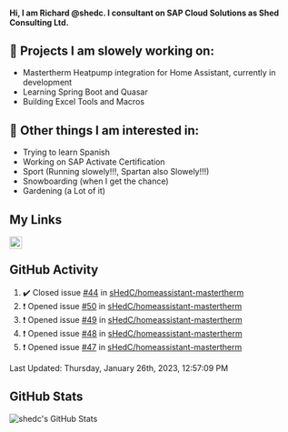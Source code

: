 #### Hi, I am Richard @shedc. I consultant on SAP Cloud Solutions as Shed Consulting Ltd.

## 👋 Projects I am slowely working on:
- Mastertherm Heatpump integration for Home Assistant, currently in development
- Learning Spring Boot and Quasar
- Building Excel Tools and Macros

## 👀 Other things I am interested in:
- Trying to learn Spanish
- Working on SAP Activate Certification
- Sport (Running slowely!!!, Spartan also Slowely!!!)
- Snowboarding (when I get the chance)
- Gardening (a Lot of it)

## My Links
[<img align="left" alt="shedc | LinkedIn" width="22px" src="https://cdn.jsdelivr.net/npm/simple-icons@v3/icons/linkedin.svg" />][linkedin]

<br/>

## GitHub Activity
<!--RECENT_ACTIVITY:start-->
1. ✔️ Closed issue [#44](https://github.com/sHedC/homeassistant-mastertherm/issues/44) in [sHedC/homeassistant-mastertherm](https://github.com/sHedC/homeassistant-mastertherm)
2. ❗️ Opened issue [#50](https://github.com/sHedC/homeassistant-mastertherm/issues/50) in [sHedC/homeassistant-mastertherm](https://github.com/sHedC/homeassistant-mastertherm)
3. ❗️ Opened issue [#49](https://github.com/sHedC/homeassistant-mastertherm/issues/49) in [sHedC/homeassistant-mastertherm](https://github.com/sHedC/homeassistant-mastertherm)
4. ❗️ Opened issue [#48](https://github.com/sHedC/homeassistant-mastertherm/issues/48) in [sHedC/homeassistant-mastertherm](https://github.com/sHedC/homeassistant-mastertherm)
5. ❗️ Opened issue [#47](https://github.com/sHedC/homeassistant-mastertherm/issues/47) in [sHedC/homeassistant-mastertherm](https://github.com/sHedC/homeassistant-mastertherm)
<!--RECENT_ACTIVITY:end-->
<!--RECENT_ACTIVITY:last_update-->
Last Updated: Thursday, January 26th, 2023, 12:57:09 PM
<!--RECENT_ACTIVITY:last_update_end-->

## GitHub Stats
<img align="left" alt="shedc's GitHub Stats" src="https://github-readme-stats.vercel.app/api?username=shedc&show_icons=true&hide_title=true" />

[linkedin]: https://www.linkedin.com/in/richard-holmes-3314251/
